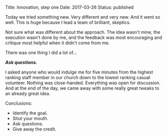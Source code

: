 Title: Innovation, step one
Date: 2017-03-26
Status: published

Today we tried something new. Very different and very new. And it went so well. This is huge because I lead a team of brilliant, skeptics.

Not sure what was different about the approach. The idea wasn't mine, the execution wasn't done by me, and the feedback was most encouraging and critique most helpful when it didn't come from me.

There was one thing I did a lot of…

**_Ask questions._**

I asked anyone who would indulge me for five minutes from the highest ranking staff member in our church down to the lowest ranking casual volunteer. Nothing was close-handed. Everything was open for discussion. And at the end of the day, we came away with some really great tweaks to an already great idea.

Conclusions:

- Identify the goal.
- Shut your mouth.
- Ask questions.
- Give away the credit.
